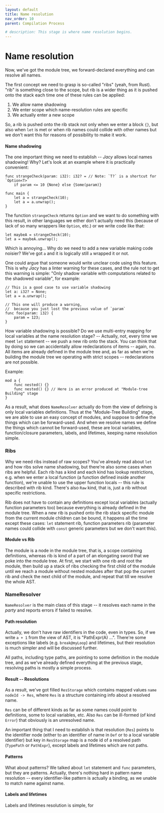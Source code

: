 ```yaml
---
layout: default
title: Name resolution
nav_order: 10
parent: Compilation Process

# description: This stage is where name resolution begins.
---
```


# Name resolution

Now, we've got the module tree, we forward-declared everything and can resolve all names.

The first concept we need to grasp is so-called "ribs" \(yeah, from Rust\). "rib" is something close to the scope, but rib is a wider thing as it is pushed onto the stack each time one of these rules can be applied:

1. We allow name shadowing
2. We enter scope which name-resolution rules are specific
3. We actually enter a new scope

So, a rib is pushed onto the rib stack not only when we enter a block `{}`, but also when `let` is met or when rib names could collide with other names but we don't want this for reasons of possibility to make it work.

#### Name shadowing

The one important thing we need to establish -- _Jacy_ allows local names shadowing! Why? Let's look at an example where it is practically convenient:

```text
func strangeCheck(param: i32): i32? = // Note: `T?` is a shortcut for `Option<T>`
    if param <= 10 {None} else {Some(param)}

func main {
    let a = strangeCheck(10);
    let a = a.unwrap();
}
```

The function `strangeCheck` returns `Option` and we want to do something with this result, in other languages we either don't actually need this \(because of lack of so many wrappers like `Option`, etc.\) or we write code like that:

```text
let maybeA = strangeCheck(10);
let a = maybeA.unwrap();
```

Which is annoying... Why do we need to add a new variable making code noisier? We've got `a` and it is logically still `a` wrapped it or not.

One could argue that someone would write unclear code using this feature. This is why _Jacy_ has a linter warning for these cases, and the rule not to get this warning is simple: "Only shadow variable with computations related to the shadowed variable", for example:

```text
// This is a good case to use variable shadowing
let a: i32? = None;
let a = a.unwrap();

// This one will produce a warning,
//  because you just lost the previous value of `param`
func foo(param: i32) {
    param = 123;
}
```

How variable shadowing is possible? Do we use multi-entry mapping for local variables at the name resolution stage? -- Actually, not, every time we meet `let` statement -- we push a new rib onto the stack. You can think that by doing so we can accidentally allow redeclarations of items -- again, no. All items are already defined in the module tree and, as far as when we're building the module tree we operating with strict scopes -- redeclarations are not possible.

Example:

```text
mod a {
    func nested() {}
    func nested() {} // Here is an error produced at "Module-tree Building" stage
}
```

As a result, what does `NameResolver` actually do from the view of defining is only local variables definitions. Thus at the "Module-Tree Building" stage, we are able to use an easy concept of modules, and suppose to define the things which can be forward-used. And when we resolve names we define the things which cannot be forward-used, these are local variables, function/closure parameters, labels, and lifetimes, keeping name resolution simple.

### Ribs

Why we need ribs instead of raw scopes? You've already read about `let` and how ribs solve name shadowing, but there're also some cases when ribs are helpful. Each rib has a kind and each kind has lookup restrictions, e.g. when we enter a local function \(a function defined inside another function\), we're unable to use the upper function locals -- this rule is described with rib kind. There's also `Raw` kind, that is, just a rib without specific restrictions.

Rib does not have to contain any definitions except local variables \(actually function parameters too\) because everything is already defined in the module tree. When a new rib is pushed onto the rib stack specific module from the current module children can be bound, it happens all the time except these cases: `let` statement rib, function parameters rib \(parameter names could collide with `const` generic parameters but we don't want this\).

#### Module vs Rib

The module is a node in the module tree, that is, a scope containing definitions, whereas rib is kind of a part of an elongating sword that we poke into the module tree. At first, we start with one rib and root the module, then build up a stack of ribs checking the first child of the module until we reach a module without nested modules after that pop the current rib and check the next child of the module, and repeat that till we resolve the whole AST.

### NameResolver

`NameResolver` is the main class of this stage -- it resolves each name in the _party_ and reports errors if failed to resolve. 

#### Path resolution

Actually, we don't have raw identifiers in the code, even in types. So, if we write `a + 1` from the view of AST, it is "PathExpr\(A\) ...". There're some exceptions like labels \(e.g. `break@myLoop`\) and lifetimes, but their resolution is much simpler and will be discussed further.

All paths, including type paths, are pointing to some definition in the module tree, and as we've already defined everything at the previous stage, resolving paths is mostly a simple process. 

#### Result -- Resolutions

As a result, we've got filled `ResStorage` which contains mapped values `name nodeId -> Res`, where `Res` is a structure containing info about a resolved name.

`Res` can be of different kinds as far as some names could point to definitions, some to local variables, etc. Also `Res` can be ill-formed \(of kind `Error`\) that obviously is an unresolved name.

An important thing that I need to establish is that resolution \(`Res`\) points to the identifier node \(either to an identifier of name in `Def` or to a local variable identifier\) but key in `ResStorage` map is a node id of a resolved path \(`TypePath` or `PathExpr`\), except labels and lifetimes which are not paths.

#### Patterns

What about patterns? We talked about `let` statement and `func` parameters, but they are patterns.
Actually, there's nothing hard in pattern name resolution -- every identifier-like pattern is actually a binding, as we unable to match name against name.

#### Labels and lifetimes

Labels and lifetimes resolution is simple, for 

